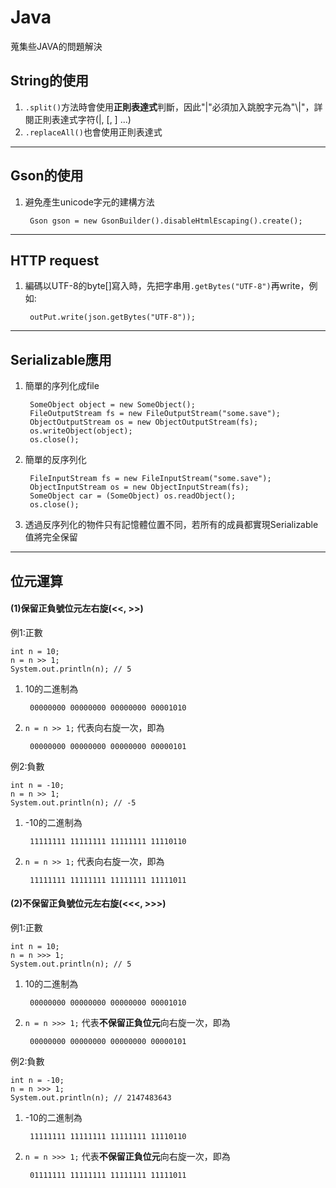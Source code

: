 # Java
蒐集些JAVA的問題解決


## String的使用
1. `.split()`方法時會使用**正則表達式**判斷，因此"|"必須加入跳脫字元為"\\|"，詳閱正則表達式字符(|, [, ] ...)
2. `.replaceAll()`也會使用正則表達式

----------


## Gson的使用
1. 避免產生unicode字元的建構方法

        Gson gson = new GsonBuilder().disableHtmlEscaping().create();

----------

## HTTP request
1. 編碼以UTF-8的byte[]寫入時，先把字串用`.getBytes("UTF-8")`再write，例如:

        outPut.write(json.getBytes("UTF-8"));

----------

## Serializable應用
1. 簡單的序列化成file

        SomeObject object = new SomeObject();
        FileOutputStream fs = new FileOutputStream("some.save");
        ObjectOutputStream os = new ObjectOutputStream(fs);
        os.writeObject(object);
        os.close();

2. 簡單的反序列化

        FileInputStream fs = new FileInputStream("some.save");
        ObjectInputStream os = new ObjectInputStream(fs);
        SomeObject car = (SomeObject) os.readObject();
        os.close();

3. 透過反序列化的物件只有記憶體位置不同，若所有的成員都實現Serializable值將完全保留

----------
## 位元運算

#### (1)保留正負號位元左右旋(<<, >>)
例1:正數

    int n = 10;
    n = n >> 1;
    System.out.println(n); // 5

1. 10的二進制為

        00000000 00000000 00000000 00001010

2. `n = n >> 1;` 代表向右旋一次，即為

        00000000 00000000 00000000 00000101

例2:負數

    int n = -10;
    n = n >> 1;
    System.out.println(n); // -5

1. -10的二進制為

        11111111 11111111 11111111 11110110

2. `n = n >> 1;` 代表向右旋一次，即為

        11111111 11111111 11111111 11111011

#### (2)不保留正負號位元左右旋(<<<, >>>)
例1:正數

    int n = 10;
    n = n >>> 1;
    System.out.println(n); // 5

1. 10的二進制為

        00000000 00000000 00000000 00001010

2. `n = n >>> 1;` 代表**不保留正負位元**向右旋一次，即為

        00000000 00000000 00000000 00000101

例2:負數

    int n = -10;
    n = n >>> 1;
    System.out.println(n); // 2147483643

1. -10的二進制為

        11111111 11111111 11111111 11110110

2. `n = n >>> 1;` 代表**不保留正負位元**向右旋一次，即為

        01111111 11111111 11111111 11111011
